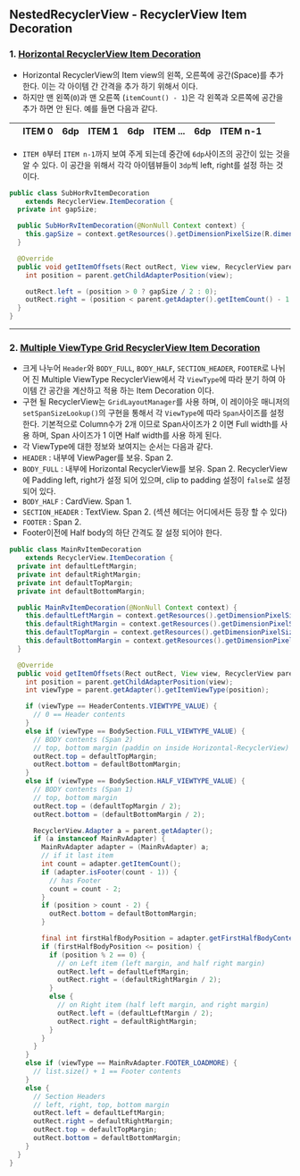 ## NestedRecyclerView - RecyclerView Item Decoration 

### 1. [Horizontal RecyclerView Item Decoration](https://github.com/ksu3101/NestedRecyclerView/blob/master/app/src/main/java/kr/swkang/nestedrecyclerview/main/list/SubHorRvItemDecoration.java)
- Horizontal RecyclerView의 Item view의 왼쪽, 오른쪽에 공간(Space)를 추가 한다. 이는 각 아이템 간 간격을 추가 하기 위해서 이다. 
- 하지만 맨 왼쪽(`0`)과 맨 오른쪽 (`itemCount() - 1`)은 각 왼쪽과 오른쪽에 공간을 추가 하면 안 된다. 예를 들면 다음과 같다.   

|   | ITEM 0 | 6dp | ITEM 1 | 6dp | ITEM ... | 6dp | ITEM n-1 |   |
|---|--------|-----|--------|-----|----------|-----|----------|---|
- `ITEM 0`부터 `ITEM n-1`까지 보여 주게 되는데 중간에 `6dp`사이즈의 공간이 있는 것을 알 수 있다. 이 공간을 위해서 각각 아이템뷰들이 `3dp`씩 left, right를 설정 하는 것 이다. 
```java
public class SubHorRvItemDecoration
    extends RecyclerView.ItemDecoration {
  private int gapSize;

  public SubHorRvItemDecoration(@NonNull Context context) {
    this.gapSize = context.getResources().getDimensionPixelSize(R.dimen.subrv_hor_gap_size);
  }

  @Override
  public void getItemOffsets(Rect outRect, View view, RecyclerView parent, RecyclerView.State state) {
    int position = parent.getChildAdapterPosition(view);

    outRect.left = (position > 0 ? gapSize / 2 : 0);
    outRect.right = (position < parent.getAdapter().getItemCount() - 1 ? gapSize / 2 : 0);
  }
}
```

---
### 2. [Multiple ViewType Grid RecyclerView Item Decoration](https://github.com/ksu3101/NestedRecyclerView/blob/master/app/src/main/java/kr/swkang/nestedrecyclerview/main/list/MainRvItemDecoration.java)
- 크게 나누어 `Header`와 `BODY_FULL`, `BODY_HALF`, `SECTION_HEADER`, `FOOTER`로 나뉘어 진 Multiple ViewType RecyclerView에서 각 `ViewType`에 따라 분기 하여 아이템 간 공간을 계산하고 적용 하는 Item Decoration 이다. 
- 구현 될 RecyclerView는 `GridLayoutManager`를 사용 하며, 이 레이아웃 매니저의 `setSpanSizeLookup()`의 구현을 통해서 각 `ViewType`에 따라 `Span`사이즈를 설정 한다. 기본적으로 Column수가 2개 이므로 Span사이즈가 2 이면 Full width를 사용 하며, Span 사이즈가 1 이면 Half width를 사용 하게 된다. 
- 각 ViewType에 대한 정보와 보여지는 순서는 다음과 같다.  
 - `HEADER` : 내부에 ViewPager를 보유. Span 2. 
 - `BODY_FULL` : 내부에 Horizontal RecyclerView를 보유. Span 2. RecyclerView에 Padding left, right가 설정 되어 있으며, clip to padding 설정이 `false`로 설정 되어 있다. 
 - `BODY_HALF` : CardView. Span 1. 
 - `SECTION_HEADER` : TextView. Span 2. (섹션 헤더는 어디에서든 등장 할 수 있다)
 - `FOOTER` : Span 2. 
- Footer이전에 Half body의 하단 간격도 잘 설정 되어야 한다. 
```java
public class MainRvItemDecoration
    extends RecyclerView.ItemDecoration {
  private int defaultLeftMargin;
  private int defaultRightMargin;
  private int defaultTopMargin;
  private int defaultBottomMargin;

  public MainRvItemDecoration(@NonNull Context context) {
    this.defaultLeftMargin = context.getResources().getDimensionPixelSize(R.dimen.rv_def_left_margin);
    this.defaultRightMargin = context.getResources().getDimensionPixelSize(R.dimen.rv_def_right_margin);
    this.defaultTopMargin = context.getResources().getDimensionPixelSize(R.dimen.rv_def_top_margin);
    this.defaultBottomMargin = context.getResources().getDimensionPixelSize(R.dimen.rv_def_bottom_margin);
  }

  @Override
  public void getItemOffsets(Rect outRect, View view, RecyclerView parent, RecyclerView.State state) {
    int position = parent.getChildAdapterPosition(view);
    int viewType = parent.getAdapter().getItemViewType(position);

    if (viewType == HeaderContents.VIEWTYPE_VALUE) {
      // 0 == Header contents
    }
    else if (viewType == BodySection.FULL_VIEWTYPE_VALUE) {
      // BODY contents (Span 2)
      // top, bottom margin (paddin on inside Horizontal-RecyclerView)
      outRect.top = defaultTopMargin;
      outRect.bottom = defaultBottomMargin;
    }
    else if (viewType == BodySection.HALF_VIEWTYPE_VALUE) {
      // BODY contents (Span 1)
      // top, bottom margin
      outRect.top = (defaultTopMargin / 2);
      outRect.bottom = (defaultBottomMargin / 2);

      RecyclerView.Adapter a = parent.getAdapter();
      if (a instanceof MainRvAdapter) {
        MainRvAdapter adapter = (MainRvAdapter) a;
        // if it last item
        int count = adapter.getItemCount();
        if (adapter.isFooter(count - 1)) {
          // has Footer
          count = count - 2;
        }
        if (position > count - 2) {
          outRect.bottom = defaultBottomMargin;
        }

        final int firstHalfBodyPosition = adapter.getFirstHalfBodyContentsPosition();
        if (firstHalfBodyPosition <= position) {
          if (position % 2 == 0) {
            // on Left item (left margin, and half right margin)
            outRect.left = defaultLeftMargin;
            outRect.right = (defaultRightMargin / 2);
          }
          else {
            // on Right item (half left margin, and right margin)
            outRect.left = (defaultLeftMargin / 2);
            outRect.right = defaultRightMargin;
          }
        }
      }
    }
    else if (viewType == MainRvAdapter.FOOTER_LOADMORE) {
      // list.size() + 1 == Footer contents
    }
    else {
      // Section Headers
      // left, right, top, bottom margin
      outRect.left = defaultLeftMargin;
      outRect.right = defaultRightMargin;
      outRect.top = defaultTopMargin;
      outRect.bottom = defaultBottomMargin;
    }
  }
}
```



